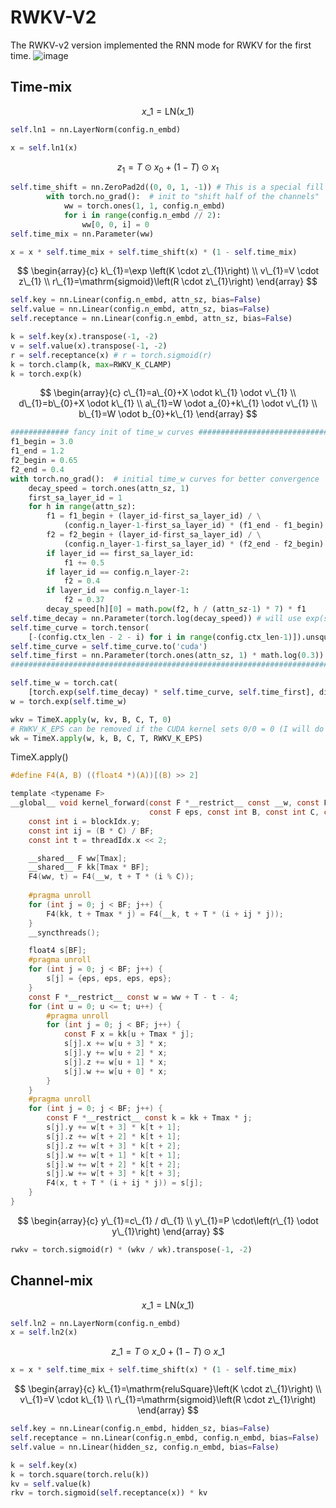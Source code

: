 # RWKV-V2
The RWKV-v2 version implemented the RNN mode for RWKV for the first time.
![image](https://rwkv.cn/_next/image?url=%2F_next%2Fstatic%2Fmedia%2FRWKV-v2-RNN-Architecture.36e56c99.jpg&w=1200&q=75)
## Time-mix
$$x\_{1}=\mathrm{LN}\left(x\_{1}\right)$$
```python
self.ln1 = nn.LayerNorm(config.n_embd)

x = self.ln1(x)
```
$$z_{1}=T \odot x_{0}+(1-T) \odot x_{1}$$
```python
self.time_shift = nn.ZeroPad2d((0, 0, 1, -1)) # This is a special fill operation used to shift the input sequence forward by one step in the time dimension (T).
        with torch.no_grad():  # init to "shift half of the channels"
            ww = torch.ones(1, 1, config.n_embd)
            for i in range(config.n_embd // 2):
                ww[0, 0, i] = 0
self.time_mix = nn.Parameter(ww)

x = x * self.time_mix + self.time_shift(x) * (1 - self.time_mix)
```
$$
\begin{array}{c}
k\_{1}=\exp \left(K \cdot z\_{1}\right) \\
v\_{1}=V \cdot z\_{1} \\
r\_{1}=\mathrm{sigmoid}\left(R \cdot z\_{1}\right)
\end{array}
$$
```python
self.key = nn.Linear(config.n_embd, attn_sz, bias=False)
self.value = nn.Linear(config.n_embd, attn_sz, bias=False)
self.receptance = nn.Linear(config.n_embd, attn_sz, bias=False)

k = self.key(x).transpose(-1, -2)
v = self.value(x).transpose(-1, -2)
r = self.receptance(x) # r = torch.sigmoid(r)
k = torch.clamp(k, max=RWKV_K_CLAMP)
k = torch.exp(k)
```
$$
\begin{array}{c}
c\_{1}=a\_{0}+X \odot k\_{1} \odot v\_{1} \\
d\_{1}=b\_{0}+X \odot k\_{1} \\
a\_{1}=W \odot a_{0}+k\_{1} \odot v\_{1} \\
b\_{1}=W \odot b_{0}+k\_{1}
\end{array}
$$
```python
############# fancy init of time_w curves ###################################
f1_begin = 3.0
f1_end = 1.2
f2_begin = 0.65
f2_end = 0.4
with torch.no_grad():  # initial time_w curves for better convergence
    decay_speed = torch.ones(attn_sz, 1)
    first_sa_layer_id = 1
    for h in range(attn_sz):
        f1 = f1_begin + (layer_id-first_sa_layer_id) / \
            (config.n_layer-1-first_sa_layer_id) * (f1_end - f1_begin)
        f2 = f2_begin + (layer_id-first_sa_layer_id) / \
            (config.n_layer-1-first_sa_layer_id) * (f2_end - f2_begin)
        if layer_id == first_sa_layer_id:
            f1 += 0.5
        if layer_id == config.n_layer-2:
            f2 = 0.4
        if layer_id == config.n_layer-1:
            f2 = 0.37
        decay_speed[h][0] = math.pow(f2, h / (attn_sz-1) * 7) * f1
self.time_decay = nn.Parameter(torch.log(decay_speed)) # will use exp(self.time_decay) to ensure time_decay > 0
self.time_curve = torch.tensor(
    [-(config.ctx_len - 2 - i) for i in range(config.ctx_len-1)]).unsqueeze(0)
self.time_curve = self.time_curve.to('cuda')
self.time_first = nn.Parameter(torch.ones(attn_sz, 1) * math.log(0.3))
#############################################################################

self.time_w = torch.cat(
    [torch.exp(self.time_decay) * self.time_curve, self.time_first], dim=-1)
w = torch.exp(self.time_w)

wkv = TimeX.apply(w, kv, B, C, T, 0)
# RWKV_K_EPS can be removed if the CUDA kernel sets 0/0 = 0 (I will do this later)
wk = TimeX.apply(w, k, B, C, T, RWKV_K_EPS)
```
TimeX.apply()
```C
#define F4(A, B) ((float4 *)(A))[(B) >> 2]

template <typename F>
__global__ void kernel_forward(const F *__restrict__ const __w, const F *__restrict__ const __k, F *__restrict__ const x,
                               const F eps, const int B, const int C, const int T) {
    const int i = blockIdx.y;
    const int ij = (B * C) / BF;
    const int t = threadIdx.x << 2;

    __shared__ F ww[Tmax];
    __shared__ F kk[Tmax * BF];
    F4(ww, t) = F4(__w, t + T * (i % C));
    
    #pragma unroll
    for (int j = 0; j < BF; j++) {
        F4(kk, t + Tmax * j) = F4(__k, t + T * (i + ij * j));
    }
    __syncthreads();

    float4 s[BF];
    #pragma unroll
    for (int j = 0; j < BF; j++) {
        s[j] = {eps, eps, eps, eps};
    }
    const F *__restrict__ const w = ww + T - t - 4;
    for (int u = 0; u <= t; u++) {
        #pragma unroll
        for (int j = 0; j < BF; j++) {
            const F x = kk[u + Tmax * j];
            s[j].x += w[u + 3] * x;
            s[j].y += w[u + 2] * x;
            s[j].z += w[u + 1] * x;
            s[j].w += w[u + 0] * x;
        }
    }
    #pragma unroll
    for (int j = 0; j < BF; j++) {
        const F *__restrict__ const k = kk + Tmax * j;
        s[j].y += w[t + 3] * k[t + 1];
        s[j].z += w[t + 2] * k[t + 1];
        s[j].z += w[t + 3] * k[t + 2];
        s[j].w += w[t + 1] * k[t + 1];
        s[j].w += w[t + 2] * k[t + 2];
        s[j].w += w[t + 3] * k[t + 3];
        F4(x, t + T * (i + ij * j)) = s[j];
    }
}
```
$$ \begin{array}{c}
y\_{1}=c\_{1} / d\_{1} \\
y\_{1}=P \cdot\left(r\_{1} \odot y\_{1}\right)
\end{array} 
$$
```python
rwkv = torch.sigmoid(r) * (wkv / wk).transpose(-1, -2)
```

## Channel-mix
$$ x\_{1}=\mathrm{LN}\left(x\_{1}\right) $$
```python
self.ln2 = nn.LayerNorm(config.n_embd)
x = self.ln2(x)
```
$$ z\_{1}=T \odot x\_{0}+(1-T) \odot x\_{1} $$
```python
x = x * self.time_mix + self.time_shift(x) * (1 - self.time_mix)
```
$$ 
\begin{array}{c}
k\_{1}=\mathrm{reluSquare}\left(K \cdot z\_{1}\right) \\
v\_{1}=V \cdot k\_{1} \\
r\_{1}=\mathrm{sigmoid}\left(R \cdot z\_{1}\right)
\end{array}
$$
```python
self.key = nn.Linear(config.n_embd, hidden_sz, bias=False)
self.receptance = nn.Linear(config.n_embd, config.n_embd, bias=False)
self.value = nn.Linear(hidden_sz, config.n_embd, bias=False)

k = self.key(x)
k = torch.square(torch.relu(k))
kv = self.value(k)
rkv = torch.sigmoid(self.receptance(x)) * kv
```
